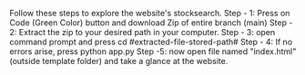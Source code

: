 Follow these steps to explore the website's stocksearch.
Step - 1: Press on Code (Green Color) button and download Zip of entire branch (main)
Step - 2: Extract the zip to your desired path in your computer.
Step - 3: open command prompt and press cd #extracted-file-stored-path#
Step - 4: If no errors arise, press python app.py
Step -5: now open file named "index.html" (outside template folder) and take a glance at the website.
